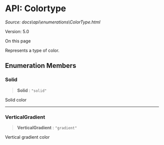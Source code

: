 # API: Colortype

*Source: docs\api\enumerations\ColorType.html*

Version: 5.0

On this page

Represents a type of color.

## Enumeration Members[​](ColorType.html#enumeration-members "Direct link to Enumeration Members")

### Solid[​](ColorType.html#solid "Direct link to Solid")

> **Solid** : `"solid"`

Solid color

* * *

### VerticalGradient[​](ColorType.html#verticalgradient "Direct link to VerticalGradient")

> **VerticalGradient** : `"gradient"`

Vertical gradient color

